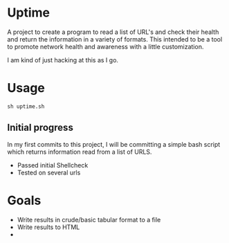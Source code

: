 # Uptime

A project to create a program to read a list of URL's and check their health and return the information in a variety of formats. This intended to be a tool to promote network health and awareness with a little customization.

I am kind of just hacking at this as I go.

# Usage

`sh uptime.sh` 

## Initial progress

In my first commits to this project, I will be committing a simple bash script which returns information read from a list of URLS.

 * Passed initial Shellcheck
 * Tested on several urls

# Goals

* Write results in crude/basic tabular format to a file
* Write results to HTML
*